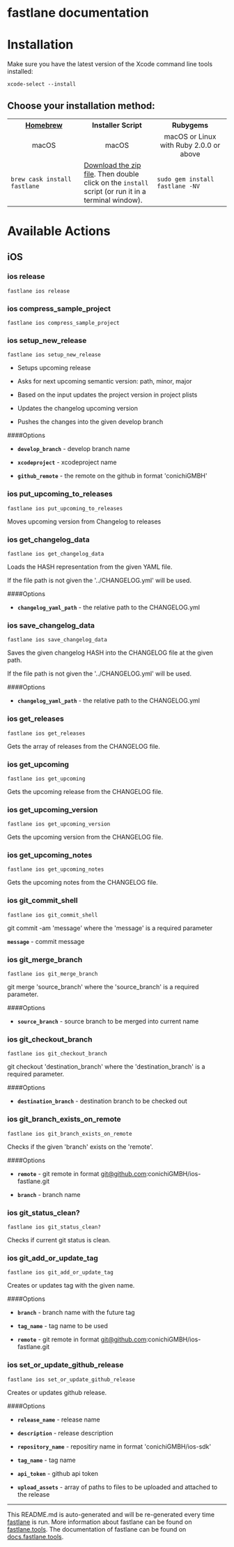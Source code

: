 fastlane documentation
================
# Installation

Make sure you have the latest version of the Xcode command line tools installed:

```
xcode-select --install
```

## Choose your installation method:

<table width="100%" >
<tr>
<th width="33%"><a href="http://brew.sh">Homebrew</a></td>
<th width="33%">Installer Script</td>
<th width="33%">Rubygems</td>
</tr>
<tr>
<td width="33%" align="center">macOS</td>
<td width="33%" align="center">macOS</td>
<td width="33%" align="center">macOS or Linux with Ruby 2.0.0 or above</td>
</tr>
<tr>
<td width="33%"><code>brew cask install fastlane</code></td>
<td width="33%"><a href="https://download.fastlane.tools">Download the zip file</a>. Then double click on the <code>install</code> script (or run it in a terminal window).</td>
<td width="33%"><code>sudo gem install fastlane -NV</code></td>
</tr>
</table>

# Available Actions
## iOS
### ios release
```
fastlane ios release
```

### ios compress_sample_project
```
fastlane ios compress_sample_project
```

### ios setup_new_release
```
fastlane ios setup_new_release
```
* Setups upcoming release

* Asks for next upcoming semantic version: path, minor, major

* Based on the input updates the project version in project plists

* Updates the changelog upcoming version

* Pushes the changes into the given develop branch

####Options

* **`develop_branch`** - develop branch name

* **`xcodeproject`** - xcodeproject name

* **`github_remote`** - the remote on the github in format 'conichiGMBH'


### ios put_upcoming_to_releases
```
fastlane ios put_upcoming_to_releases
```
Moves upcoming version from Changelog to releases


### ios get_changelog_data
```
fastlane ios get_changelog_data
```
Loads the HASH representation from the given YAML file.

If the file path is not given the '../CHANGELOG.yml' will be used.

####Options

* **`changelog_yaml_path`** - the relative path to the CHANGELOG.yml


### ios save_changelog_data
```
fastlane ios save_changelog_data
```
Saves the given changelog HASH into the CHANGELOG file at the given path.

If the file path is not given the '../CHANGELOG.yml' will be used.

####Options

* **`changelog_yaml_path`** - the relative path to the CHANGELOG.yml


### ios get_releases
```
fastlane ios get_releases
```
Gets the array of releases from the CHANGELOG file.


### ios get_upcoming
```
fastlane ios get_upcoming
```
Gets the upcoming release from the CHANGELOG file.


### ios get_upcoming_version
```
fastlane ios get_upcoming_version
```
Gets the upcoming version from the CHANGELOG file.


### ios get_upcoming_notes
```
fastlane ios get_upcoming_notes
```
Gets the upcoming notes from the CHANGELOG file.


### ios git_commit_shell
```
fastlane ios git_commit_shell
```
git commit -am 'message' where the 'message' is a required parameter

**`message`** - commit message


### ios git_merge_branch
```
fastlane ios git_merge_branch
```
git merge 'source_branch' where the 'source_branch' is a required parameter.

####Options

* **`source_branch`** - source branch to be merged into current name


### ios git_checkout_branch
```
fastlane ios git_checkout_branch
```
git checkout 'destination_branch' where the 'destination_branch' is a required parameter.

####Options

* **`destination_branch`** - destination branch to be checked out


### ios git_branch_exists_on_remote
```
fastlane ios git_branch_exists_on_remote
```
Checks if the given 'branch' exists on the 'remote'.

####Options

* **`remote`** - git remote in format git@github.com:conichiGMBH/ios-fastlane.git

* **`branch`** - branch name


### ios git_status_clean?
```
fastlane ios git_status_clean?
```
Checks if current git status is clean.


### ios git_add_or_update_tag
```
fastlane ios git_add_or_update_tag
```
Creates or updates tag with the given name.

####Options

* **`branch`** - branch name with the future tag

* **`tag_name`** - tag name to be used

* **`remote`** - git remote in format git@github.com:conichiGMBH/ios-fastlane.git


### ios set_or_update_github_release
```
fastlane ios set_or_update_github_release
```
Creates or updates github release.

####Options

* **`release_name`** - release name

* **`description`** - release description

* **`repository_name`** - repositiry name in format 'conichiGMBH/ios-sdk'

* **`tag_name`** - tag name

* **`api_token`** - github api token

* **`upload_assets`** - array of paths to files to be uploaded and attached to the release

----

This README.md is auto-generated and will be re-generated every time [fastlane](https://fastlane.tools) is run.
More information about fastlane can be found on [fastlane.tools](https://fastlane.tools).
The documentation of fastlane can be found on [docs.fastlane.tools](https://docs.fastlane.tools).
